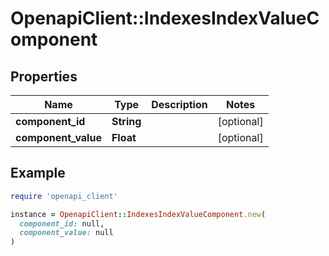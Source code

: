 # OpenapiClient::IndexesIndexValueComponent

## Properties

| Name | Type | Description | Notes |
| ---- | ---- | ----------- | ----- |
| **component_id** | **String** |  | [optional] |
| **component_value** | **Float** |  | [optional] |

## Example

```ruby
require 'openapi_client'

instance = OpenapiClient::IndexesIndexValueComponent.new(
  component_id: null,
  component_value: null
)
```

